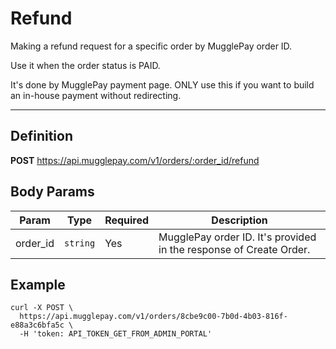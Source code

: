 # Refund

Making a refund request for a specific order by MugglePay order ID.

Use it when the order status is PAID.

It's done by MugglePay payment page. ONLY use this if you want to build an in-house payment without redirecting.

--------

## Definition
**POST** https://api.mugglepay.com/v1/orders/:order_id/refund

## Body Params
<table>
<thead>
	<tr>
	<th>Param</th>
	<th>Type</th>
	<th>Required</th>
	<th>Description</th>
	</tr>
</thead>
<tbody>
	<tr>
		<td>order_id</td>
		<td><code>string</code></td>
		<td>Yes</td>
		<td>MugglePay order ID. It's provided in the response of Create Order.</td>
	</tr>
</tbody>
</table>


## Example
```
curl -X POST \
  https://api.mugglepay.com/v1/orders/8cbe9c00-7b0d-4b03-816f-e88a3c6bfa5c \
  -H 'token: API_TOKEN_GET_FROM_ADMIN_PORTAL'
	
```
